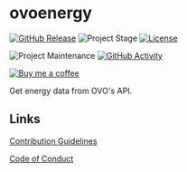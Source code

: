 # ovoenergy

[![GitHub Release][releases-shield]][releases]
![Project Stage][project-stage-shield]
[![License][license-shield]](LICENSE.md)

![Project Maintenance][maintenance-shield]
[![GitHub Activity][commits-shield]][commits]

[![Buy me a coffee][buymeacoffee-shield]][buymeacoffee]

Get energy data from OVO's API.

## Links

[Contribution Guidelines][CONTRIBUTING]

[Code of Conduct][CODE_OF_CONDUCT]

[buymeacoffee-shield]: https://www.buymeacoffee.com/assets/img/guidelines/download-assets-sm-2.svg
[buymeacoffee]: https://www.buymeacoffee.com/timmo
[CODE_OF_CONDUCT]: https://github.com/timmo001/ovoenergy/blob/master/.github/CODE_OF_CONDUCT.md
[commits-shield]: https://img.shields.io/github/commit-activity/y/timmo001/ovoenergy.svg
[commits]: https://github.com/timmo001/ovoenergy/commits/master
[CONTRIBUTING]: https://github.com/timmo001/ovoenergy/blob/master/.github/CONTRIBUTING.md
[gitlabci-shield]: https://gitlab.com/timmo/ovoenergy/badges/master/pipeline.svg
[gitlabci]: https://gitlab.com/timmo/ovoenergy/pipelines
[license-shield]: https://img.shields.io/github/license/timmo001/ovoenergy.svg
[maintenance-shield]: https://img.shields.io/maintenance/yes/2020.svg
[microbadger]: https://microbadger.com/images/timmo001/ovoenergy
[midnight-theme]: https://raw.githubusercontent.com/timmo001/ovoenergy/master/docs/resources/midnight-theme.png
[more-info-dark]: https://raw.githubusercontent.com/timmo001/ovoenergy/master/docs/resources/more-info-dark.png
[more-info-light]: https://raw.githubusercontent.com/timmo001/ovoenergy/master/docs/resources/more-info-light.png
[project-stage-shield]: https://img.shields.io/badge/project%20stage-beta-blue.svg
[pulls-shield]: https://img.shields.io/docker/pulls/timmo001/ovoenergy.svg
[releases-shield]: https://img.shields.io/github/release/timmo001/ovoenergy.svg
[releases]: https://github.com/timmo001/ovoenergy/releases
[travis-shield]: https://travis-ci.com/timmo001/ovoenergy.svg?branch=master
[travis]: https://travis-ci.com/timmo001/ovoenergy
[version-shield]: https://images.microbadger.com/badges/version/timmo001/ovoenergy.svg
